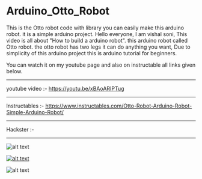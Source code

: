 # Arduino_Otto_Robot
This is the Otto robot code with library you can easily make this arduino robot. it is a simple arduino project.
Hello everyone,
I am vishal soni, This video is all about "How to build a arduino robot". this arduino robot called Otto robot. the otto robot has two legs it can do anything you want, Due to simplicity of this arduino project this is arduino tutorial for beginners. 

You can watch it on my youtube page and also on instructable all links given below.

_____________________________

youtube video :- https://youtu.be/xBAoARIPTug

____________________________

Instructables :- https://www.instructables.com/Otto-Robot-Arduino-Robot-Simple-Arduino-Robot/

___________________________

Hackster  :-  

___________________________


![alt text](https://github.com/vishalsoniindia/Arduino_Otto_Robot/blob/main/FETI187KPMMJ20M.jpg)

[![alt text](https://img.youtube.com/vi/xBAoARIPTug/0.jpg)](https://youtu.be/xBAoARIPTug)

![alt text](https://github.com/vishalsoniindia/Arduino_Otto_Robot/blob/main/Otto_robot_circuit.png)
